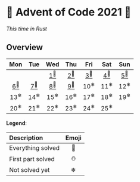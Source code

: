 # 🎄 Advent of Code 2021 🎄

*This time in Rust*
## Overview
|                Mon                 |                Tue                 |                Wed                 |                Thu                 |                Fri                 |                Sat                 |                Sun                 |
| :--------------------------------: | :--------------------------------: | :--------------------------------: | :--------------------------------: | :--------------------------------: | :--------------------------------: | :--------------------------------: |
|                                    |                                    | [1<sup>🌟</sup>](src/days/day01.rs) | [2<sup>🌟</sup>](src/days/day02.rs) | [3<sup>🌟</sup>](src/days/day03.rs) | [4<sup>🌟</sup>](src/days/day04.rs) | [5<sup>🌟</sup>](src/days/day05.rs) |
| [6<sup>🌟</sup>](src/days/day06.rs) | [7<sup>🌟</sup>](src/days/day07.rs) | [8<sup>🌟</sup>](src/days/day08.rs) | [9<sup>🌟</sup>](src/days/day09.rs) |           10<sup>❄</sup>           |           11<sup>❄</sup>           |           12<sup>❄</sup>           |
|           13<sup>❄</sup>           |           14<sup>❄</sup>           |           15<sup>❄</sup>           |           16<sup>❄</sup>           |           17<sup>❄</sup>           |           18<sup>❄</sup>           |           19<sup>❄</sup>           |
|           20<sup>❄</sup>           |           21<sup>❄</sup>           |           22<sup>❄</sup>           |           23<sup>❄</sup>           |           24<sup>❄</sup>           |           25<sup>❄</sup>           |                                    |

**Legend**:

| Description       | Emoji |
| :---------------- | :---: |
| Everything solved |   🌟   |
| First part solved |   ⛄   |
| Not solved yet    |   ❄   |